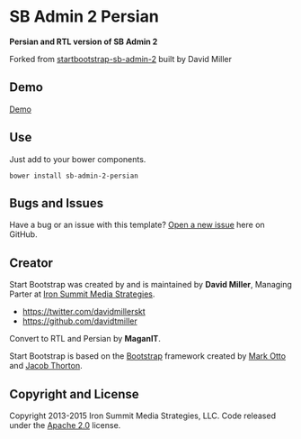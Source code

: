 # SB Admin 2 Persian

**Persian and RTL version of SB Admin 2**

Forked from [startbootstrap-sb-admin-2](https://github.com/IronSummitMedia/startbootstrap-sb-admin-2) built by David Miller

## Demo

[Demo](http://magna-it.github.io/sb-admin-2-persian)

## Use

Just add to your bower components.

```
bower install sb-admin-2-persian
```

## Bugs and Issues

Have a bug or an issue with this template? [Open a new issue](https://github.com/magnagroup/sb-admin-2-persian/issues) here on GitHub.

## Creator

Start Bootstrap was created by and is maintained by **David Miller**, Managing Parter at [Iron Summit Media Strategies](http://www.ironsummitmedia.com/).

* https://twitter.com/davidmillerskt
* https://github.com/davidtmiller

Convert to RTL and Persian by **MaganIT**.

Start Bootstrap is based on the [Bootstrap](http://getbootstrap.com/) framework created by [Mark Otto](https://twitter.com/mdo) and [Jacob Thorton](https://twitter.com/fat).

## Copyright and License

Copyright 2013-2015 Iron Summit Media Strategies, LLC. Code released under the [Apache 2.0](https://github.com/IronSummitMedia/startbootstrap-sb-admin-2/blob/gh-pages/LICENSE) license.
